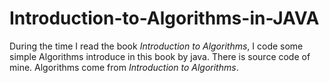 # Introduction-to-Algorithms-in-JAVA
During the time I read the book *Introduction to Algorithms*, I code some simple Algorithms introduce in this book by java.
There is source code of mine.
Algorithms come from *Introduction to Algorithms*.

